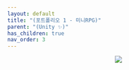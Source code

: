 ```yaml
---
layout: default
title: "(포트폴리오 1 - 미니RPG)"
parent: "(Unity ✨)"
has_children: true
nav_order: 3
---
```


<p align="center">
  <img src="https://taehyungs-programming-blog.github.io/blog/assets/images/unity/portfolio-1/p1-0-1.gif"/>
</p>